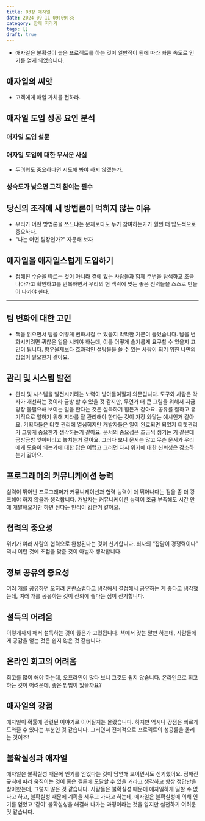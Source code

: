 ```yaml
---
title: 03장 애자일
date: 2024-09-11 09:09:88
category: 함께 자라기
tags: []
draft: true
---
```


- 애자일은 불확설이 높은 프로젝트를 하는 것이 일반적이 됨에 따라 빠른 속도로 인기를 얻게 되었습니다.

## 애자일의 씨앗

- 고객에게 매일 가치를 전하라.

## 애자일 도입 성공 요인 분석

### 애자일 도입 설문

### 애자일 도입에 대한 무서운 사실

- 두려워도 중요하다면 시도해 봐야 하지 않겠는가.

### 성숙도가 낮으면 고객 참여는 필수

## 당신의 조직에 새 방법론이 먹히지 않는 이유

- 우리가 어떤 방법론을 쓰느냐는 문제보다도 누가 참여하는가가 훨씬 더 압도적으로 중요하다.
- "나는 어떤 팀장인가?" 자문해 보자

## 애자일을 애자일스럽게 도입하기

- 정해진 수순을 따르는 것이 아니라 곁에 있는 사람들과 함께 주변을 탐색하고 조금 나아가고 확인하고를 반복하면서 우리의 현 맥락에 맞는 좋은 전력들을 스스로 만들어 나가야 한다.

---

## 팀 변화에 대한 고민

- 책을 읽으면서 팀을 어떻게 변화시킬 수 있을지 막막한 기분이 들었습니다. 남을 변화시키려면 귀찮은 일을 시켜야 하는데, 이를 어떻게 슬기롭게 요구할 수 있을지 고민이 됩니다. 항우울제보다 효과적인 설탕물을 쓸 수 있는 사람이 되기 위한 나만의 방법이 필요한거 같아요.

## 관리 및 시스템 발전

- 관리 및 시스템을 발전시키려는 노력이 받아들여질지 의문입니다. 도구와 사람은 각자가 개선하는 것이라 금방 할 수 있을 것 같지만, 무언가 더 큰 그림을 위해서 지금 당장 불필요해 보이는 일을 한다는 것은 설득하기 힘든거 같아요. 공유를 잘하고 유기적으로 일하기 위해 지라를 잘 관리해야 한다는 것이 가장 와닿는 예시인거 같아요. 기획자들은 티켓 관리에 열심히지만 개발자들은 일이 완료되면 되었지 티켓관리가 그렇게 중요한가 생각하는거 같아요. 문서의 중요성은 조금씩 생기는 거 같은데 금방금방 잊어버리고 놓치는거 같아요. 그러다 보니 문서는 많고 무슨 문서가 우리에게 도움이 되는가에 대한 답은 어렵고 그러면 다시 위키에 대한 신뢰성은 감소하는거 같아요.

## 프로그래머의 커뮤니케이션 능력

실력이 뛰어난 프로그래머가 커뮤니케이션과 협력 능력이 더 뛰어나다는 점을 좀 더 강조해야 하지 않을까 생각합니다. 개발자는 커뮤니케이션 능력이 조금 부족해도 시간 안에 개발해오기만 하면 된다는 인식이 강한거 같아요.

## 협력의 중요성

위키가 여러 사람의 협력으로 완성된다는 것이 신기합니다. 회사의 “잡담이 경쟁력이다” 역시 이런 것에 초점을 맞춘 것이 아닐까 생각합니다.

## 정보 공유의 중요성

여러 개를 공유하면 오히려 혼란스럽다고 생각해서 결정해서 공유하는 게 좋다고 생각했는데, 여러 개를 공유하는 것이 신뢰에 좋다는 점이 신기합니다.

## 설득의 어려움

이렇게까지 해서 설득하는 것이 좋은가 고민됩니다. 책에서 맞는 말만 하는데, 사람들에게 공감을 얻는 것은 쉽지 않은 것 같습니다.

## 온라인 회고의 어려움

회고를 많이 해야 하는데, 오프라인이 많다 보니 그것도 쉽지 않습니다. 온라인으로 회고하는 것이 어려운데, 좋은 방법이 있을까요?

## 애자일의 강점

애자일이 확률에 관련된 이야기로 이어질지는 몰랐습니다. 하지만 역시나 강점은 빠르게 도와줄 수 있다는 부분인 것 같습니다. 그러면서 전체적으로 프로젝트의 성공률을 올리는 것이죠!

## 불확실성과 애자일

애자일은 불확실성 때문에 인기를 얻었다는 것이 당연해 보이면서도 신기했어요. 정해진 규칙에 따라 움직이는 것이 좋은 결론에 도달할 수 있을 거라고 생각하고 항상 정답만을 찾아왔는데, 그렇지 않은 것 같습니다. 사람들은 불확실성 때문에 애자일하게 일할 수 없다고 하고, 불확실성 때문에 계획을 세우고 가자고 하는데, 애자일은 불확실성에 의해 인기를 얻었고 ‘같이’ 불확실성을 해결해 나가는 과정이라는 것을 알지만 실천하기 어려운 것 같습니다.
